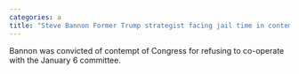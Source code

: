 ```yaml
---
categories: a
title: "Steve Bannon Former Trump strategist facing jail time in contempt case"
---
```

Bannon was convicted of contempt of Congress for refusing to co-operate with the January 6 committee.